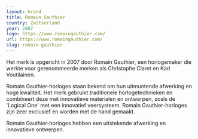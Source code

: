 ```yaml
---
layout: brand
title: Romain Gauthier
country: Zwitserland
year: 2007
logo: https://www.romaingauthier.com/
url: https://www.romaingauthier.com/
slug: romain-gauthier
---
```

Het merk is opgericht in 2007 door Romain Gauthier, een horlogemaker die werkte voor gerenommeerde merken als Christophe Claret en Kari Voutilainen.

Romain Gauthier-horloges staan ​​bekend om hun uitmuntende afwerking en hoge kwaliteit. Het merk gebruikt traditionele horlogetechnieken en combineert deze met innovatieve materialen en ontwerpen, zoals de 'Logical One' met een innovatief veersysteem. Romain Gauthier-horloges zijn zeer exclusief en worden met de hand gemaakt.

Romain Gauthier-horloges hebben een uitstekende afwerking en innovatieve ontwerpen.

